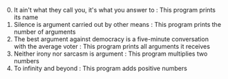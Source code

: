 0. It ain't what they call you, it's what you answer to : This program prints its name 
1. Silence is argument carried out by other means : This program prints the number of arguments
2. The best argument against democracy is a five-minute conversation with the average voter : This program prints all arguments it receives
3. Neither irony nor sarcasm is argument : This program multiplies two numbers 
4. To infinity and beyond : This program adds positive numbers

